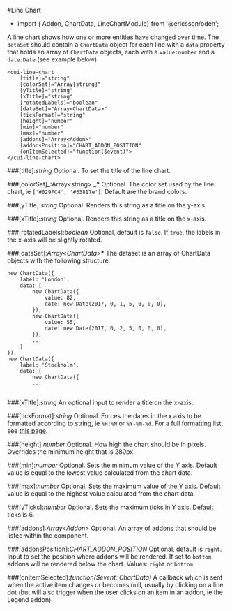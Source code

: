 [//]: # (title: Line chart)
[//]: # (category: Chart)
[//]: # (icon: fa-pie-chart)

#Line Chart
* import { Addon, ChartData, LineChartModule} from '@ericsson/oden';

A line chart shows how one or more entities have changed over time. The `dataSet` should contain a `ChartData` object for each line with a `data` property
that holds an array of `ChartData` objects, each with a `value:number` and a `date:Date` (see example below).

```
<cui-line-chart
    [title]="string"
    [colorSet]="Array[string]"
    [yTitle]="string"
    [xTitle]="string"
    [rotatedLabels]="boolean"
    [dataSet]="Array<ChartData>"
    [tickFormat]="string"
    [height]="number"
    [min]="number"
    [max]="number"
    [addons]="Array<Addon>"
    [addonsPosition]="CHART_ADDON_POSITION"
    (onItemSelected)="function($event)">
</cui-line-chart>
```
###[title]:_string_
Optional. To set the title of the line chart.

###[colorSet]_:Array&lt;string&gt; ___*__
Optional. The color set used by the line chart, ie `['#029FC4', '#33817e']`. Default are the brand colors.

###[yTitle]:_string_
Optional. Renders this string as a title on the y-axis.

###[xTitle]:_string_
Optional. Renders this string as a title on the x-axis.

###[rotatedLabels]:_boolean_
Optional, default is `false`. If `true`, the labels in the x-axis will be slightly rotated.

###[dataSet]:_Array&lt;ChartData&gt;___*__
The dataset is an array of ChartData objects with the following structure:
``` 
new ChartData({
    label: 'London',
    data: [
        new ChartData({
            value: 82,
            date: new Date(2017, 0, 1, 5, 0, 0, 0),
        }),
        new ChartData({
            value: 55,
            date: new Date(2017, 0, 2, 5, 0, 0, 0),
        }),
        ...
    ]
}),
new ChartData({
    label: 'Stockholm',
    data: [
        new ChartData({
        ...
          
```

###[xTitle]:_string_
An optional input to render a title on the x-axis.

###[tickFormat]:_string_
Optional. Forces the dates in the x axis to be formatted according to string, ie `%H:%M` or `%Y-%m-%d`. For a full formatting list, see [this page](https://github.com/d3/d3-time-format/blob/master/README.md#locale_format).

###[height]:_number_
Optional. How high the chart should be in pixels. Overrides the minimum height that is 280px. 

###[min]:_number_
Optional. Sets the minimum value of the Y axis. Default value is equal to the lowest value calculated from the chart data.  

###[max]:_number_
Optional. Sets the maximum value of the Y axis. Default value is equal to the highest value calculated from the chart data.  

###[yTicks]:_number_
Optional. Sets the maximum ticks in Y axis. Default ticks is 6.

###[addons]_:Array&lt;Addon&gt;_
Optional. An array of addons that should be listed within the component.

###[addonsPosition]:_CHART_ADDON_POSITION_
Optional, default is `right`. Input to set the position where addons will be rendered. If set to `bottom` addons will be rendered below the chart.
Values: `right` or `bottom`

###(onItemSelected):_function($event: ChartData)_
A callback which is sent when the active item changes or becomes null, usually by clicking on a line dot (but will also trigger
when the user clicks on an item in an addon, ie the Legend addon).
